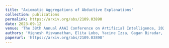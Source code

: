 ```yaml
---
title: "Axiomatic Aggregations of Abductive Explanations"
collection: publications
permalink: https://arxiv.org/abs/2109.03890
date: 2023-09-12
venue: 'The 38th Annual AAAI Conference on Artificial Intelligence, 2023'
authors: 'Vignesh Viswanathan, Elita Lobo, Yacine Izza, Gagan Biradar, YairZick'
paperurl: 'https://arxiv.org/abs/2109.03890'
---
```


